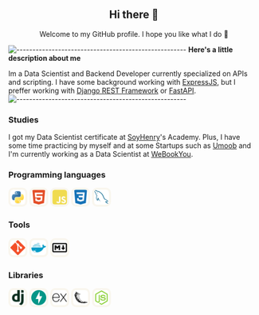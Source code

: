 <h2><center>Hi there 👋</center></h2>

<center>Welcome to my GitHub profile. I hope you like what I do 🫡</center>

![-----------------------------------------------------](https://raw.githubusercontent.com/andreasbm/readme/master/assets/lines/aqua.png)
**Here's a little description about me**

Im a Data Scientist and Backend Developer currently specialized on APIs and scripting. I have some background working with [ExpressJS](https://expressjs.com), but I preffer working with [Django REST Framework](https://www.django-rest-framework.org/) or [FastAPI](https://fastapi.tiangolo.com/).
![-----------------------------------------------------](https://raw.githubusercontent.com/andreasbm/readme/master/assets/lines/aqua.png)

### Studies

I got my Data Scientist certificate at [SoyHenry](https://www.soyhenry.com/)'s Academy.
Plus, I have some time practicing by myself and at some Startups such as [Umoob](https://www.umoob.com/) and I'm currently working as a Data Scientist at [WeBookYou](https://webookyou.com/).

### Programming languages

<a href='https://www.python.org/'><img style='width: 30px; background: #F9F6EE; border-radius: 10px; padding: 4px' src='https://raw.githubusercontent.com/devicons/devicon/master/icons/python/python-original.svg'/></a>
<a href='https://developer.mozilla.org/en-US/docs/Web/HTML'><img style='width: 30px; background: #F9F6EE; border-radius: 10px; padding: 4px' src='https://raw.githubusercontent.com/devicons/devicon/master/icons/html5/html5-plain.svg'/></a>
<a href='https://developer.mozilla.org/en-US/docs/Web/JavaScript'><img style='width: 30px; background: #F9F6EE; border-radius: 10px; padding: 4px' src='https://raw.githubusercontent.com/devicons/devicon/master/icons/javascript/javascript-plain.svg'/></a>
<a href='https://www.python.org/'><img style='width: 30px; background: #F9F6EE; border-radius: 10px; padding: 4px' src='https://raw.githubusercontent.com/devicons/devicon/master/icons/css3/css3-plain.svg'/></a>
<a href='https://www.mysql.com/'><img style='width: 30px; background: #F9F6EE; border-radius: 10px; padding: 4px' src='https://raw.githubusercontent.com/devicons/devicon/master/icons/mysql/mysql-plain.svg'/></a>

### Tools

<a href='https://git-scm.com/'><img style='width: 30px; background: #F9F6EE; border-radius: 10px; padding: 4px' src='https://raw.githubusercontent.com/devicons/devicon/master/icons/git/git-plain.svg'/></a>
<a href='https://www.docker.com/'><img style='width: 30px; background: #F9F6EE; border-radius: 10px; padding: 4px' src='https://raw.githubusercontent.com/devicons/devicon/master/icons/docker/docker-plain.svg'/></a>
<a href='https://www.markdownguide.org/'><img style='width: 30px; background: #F9F6EE; border-radius: 10px; padding: 4px' src='https://raw.githubusercontent.com/devicons/devicon/master/icons/markdown/markdown-original.svg'/></a>

### Libraries

<a href='https://www.django-rest-framework.org/'><img style='width: 30px; background: #F9F6EE; border-radius: 10px; padding: 4px' src='https://raw.githubusercontent.com/devicons/devicon/master/icons/django/django-plain.svg'/></a>
<a href='https://fastapi.tiangolo.com/'><img style='width: 30px; background: #F9F6EE; border-radius: 10px; padding: 4px' src='https://raw.githubusercontent.com/devicons/devicon/master/icons/fastapi/fastapi-plain.svg'/></a>
<a href='https://expressjs.com/'><img style='width: 30px; background: #F9F6EE; border-radius: 10px; padding: 4px' src='https://raw.githubusercontent.com/devicons/devicon/master/icons/express/express-original.svg'/></a>
<a href='https://flask.palletsprojects.com/en/2.2.x/'><img style='width: 30px; background: #F9F6EE; border-radius: 10px; padding: 4px' src='https://raw.githubusercontent.com/devicons/devicon/master/icons/flask/flask-original.svg'/></a>
<a href='https://nodejs.org/en-US/'><img style='width: 30px; background: #F9F6EE; border-radius: 10px; padding: 4px' src='https://raw.githubusercontent.com/devicons/devicon/master/icons/nodejs/nodejs-plain.svg'/></a>

<!-- - 🔭 I’m currently working on ...
- 🌱 I’m currently learning ...
- 👯 I’m looking to collaborate on ...
- 🤔 I’m looking for help with ...
- 💬 Ask me about ...
- 📫 How to reach me: ...
- 😄 Pronouns: ...
- ⚡ Fun fact: ... -->

